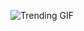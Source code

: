 
<!-- GIF_SECTION -->
![Trending GIF](https://media3.giphy.com/media/v1.Y2lkPThiYjIxNzcyZG9wNG9vNTVwdjMxeGNsdmw2dGcxZ3dmYXQyeW1oeDI4Y3FuOWNmayZlcD12MV9naWZzX3NlYXJjaCZjdD1n/M0LSVgFzV8x86iQonb/giphy.gif)
<!-- END_GIF_SECTION -->
